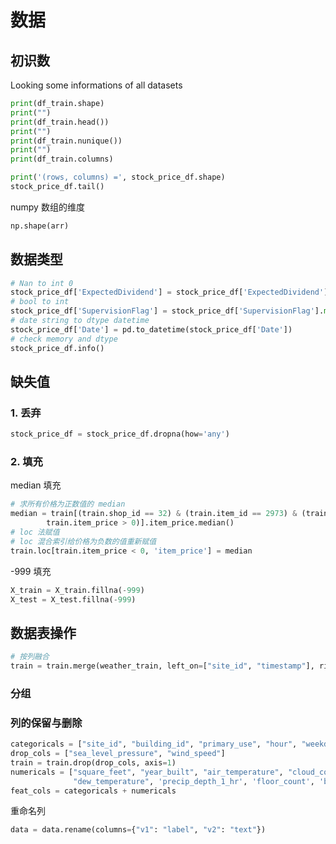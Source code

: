 # 数据

## 初识数

Looking some informations of all datasets

```python
print(df_train.shape)
print("")
print(df_train.head())
print("")
print(df_train.nunique())
print("")
print(df_train.columns)
```

```python
print('(rows, columns) =', stock_price_df.shape)
stock_price_df.tail()
```

numpy 数组的维度

```python
np.shape(arr)
```

## 数据类型

```python
# Nan to int 0
stock_price_df['ExpectedDividend'] = stock_price_df['ExpectedDividend'].fillna(0)
# bool to int
stock_price_df['SupervisionFlag'] = stock_price_df['SupervisionFlag'].map({True: 1, False: 0})
# date string to dtype datetime
stock_price_df['Date'] = pd.to_datetime(stock_price_df['Date'])
# check memory and dtype
stock_price_df.info()
```

## 缺失值

### 1. 丢弃

```python
stock_price_df = stock_price_df.dropna(how='any')
```

### 2. 填充

median 填充

```python
# 求所有价格为正数值的 median
median = train[(train.shop_id == 32) & (train.item_id == 2973) & (train.date_block_num == 4) & (
        train.item_price > 0)].item_price.median()
# loc 法赋值
# loc 混合索引给价格为负数的值重新赋值
train.loc[train.item_price < 0, 'item_price'] = median
```

-999 填充

```python
X_train = X_train.fillna(-999)
X_test = X_test.fillna(-999)
```

## 数据表操作

```python
# 按列融合
train = train.merge(weather_train, left_on=["site_id", "timestamp"], right_on=["site_id", "timestamp"])
```

### 分组

### 列的保留与删除

```python
categoricals = ["site_id", "building_id", "primary_use", "hour", "weekday", "meter", "wind_direction"]
drop_cols = ["sea_level_pressure", "wind_speed"]
train = train.drop(drop_cols, axis=1)
numericals = ["square_feet", "year_built", "air_temperature", "cloud_coverage",
              "dew_temperature", 'precip_depth_1_hr', 'floor_count', 'beaufort_scale']
feat_cols = categoricals + numericals
```

重命名列

```python
data = data.rename(columns={"v1": "label", "v2": "text"})
```